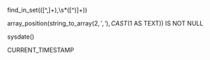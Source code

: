 find_in_set\(([^,]+),\s*([^)]+)\)

array_position(string_to_array($2, ','), CAST($1 AS TEXT)) IS NOT NULL

sysdate\(\)

CURRENT_TIMESTAMP
